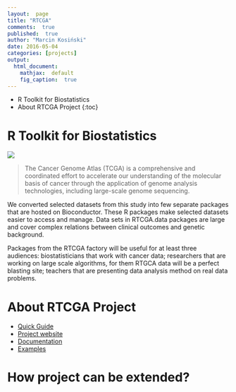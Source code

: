 ```yaml
---
layout:  page
title: "RTCGA"
comments:  true
published:  true
author: "Marcin Kosiński"
date: 2016-05-04 
categories: [projects]
output:
  html_document:
    mathjax:  default
    fig_caption:  true
---
```



* R Toolkit for Biostatistics
* About RTCGA Project
{:toc}


# R Toolkit for Biostatistics
<img src='https://raw.githubusercontent.com/RTCGA/RTCGA/master/RTCGA_workflow_ver3.png'> 

> The Cancer Genome Atlas (TCGA) is a comprehensive and coordinated effort to accelerate our understanding of the molecular basis of cancer through the application of genome analysis technologies, including large-scale genome sequencing. 


We converted selected datasets from this study into few separate packages that are hosted on Bioconductor. These R packages make selected datasets easier to access and manage. Data sets in RTCGA.data packages are large and cover complex relations between clinical outcomes and genetic background.

Packages from the RTCGA factory  will be useful for at least three audiences: biostatisticians that work with cancer data; researchers that are working on large scale algorithms, for them RTGCA data will be a perfect blasting site; teachers that are presenting data analysis method on real data problems. 

# About RTCGA Project 

- [Quick Guide](https://r-addict/2016/05/04/RTCGA-Quick-Guide.html)
- [Project website](http://rtcga.github.io/RTCGA/)
- [Documentation](http://rtcga.github.io/RTCGA/staticdocs/)
- [Examples](http://rtcga.github.io/RTCGA/Visualizations.html)

# How project can be extended?

